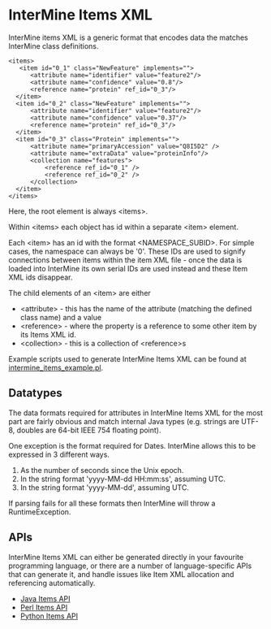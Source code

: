 # InterMine Items XML

InterMine items XML is a generic format that encodes data the matches InterMine class definitions.

```markup
<items>
   <item id="0_1" class="NewFeature" implements="">
      <attribute name="identifier" value="feature2"/>
      <attribute name="confidence" value="0.8"/>
      <reference name="protein" ref_id="0_3"/> 
  </item>
  <item id="0_2" class="NewFeature" implements="">
      <attribute name="identifier" value="feature2"/>
      <attribute name="confidence" value="0.37"/>
      <reference name="protein" ref_id="0_3"/> 
  </item>
  <item id="0_3" class="Protein" implements="">
      <attribute name="primaryAccession" value="Q8I5D2" />
      <attribute name="extraData" value="proteinInfo"/>
      <collection name="features">
          <reference ref_id="0_1" />
          <reference ref_id="0_2" />
      </collection>
  </item>
</items>
```

Here, the root element is always &lt;items&gt;.

Within &lt;items&gt; each object has id within a separate &lt;item&gt; element.

Each &lt;item&gt; has an id with the format &lt;NAMESPACE\_SUBID&gt;. For simple cases, the namespace can always be '0'. These IDs are used to signify connections between items within the item XML file - once the data is loaded into InterMine its own serial IDs are used instead and these Item XML ids disappear.

The child elements of an &lt;item&gt; are either

* &lt;attribute&gt; - this has the name of the attribute \(matching the defined class name\) and a value
* &lt;reference&gt; - where the property is a reference to some other item by its Items XML id.
* &lt;collection&gt; - this is a collection of &lt;reference&gt;s

Example scripts used to generate InterMine Items XML can be found at [intermine\_items\_example.pl](https://github.com/intermine/intermine-scripts/blob/master/examples/intermine_items_example.pl).

## Datatypes

The data formats required for attributes in InterMine Items XML for the most part are fairly obvious and match internal Java types \(e.g. strings are UTF-8, doubles are 64-bit IEEE 754 floating point\).

One exception is the format required for Dates. InterMine allows this to be expressed in 3 different ways.

1. As the number of seconds since the Unix epoch.
2. In the string format 'yyyy-MM-dd HH:mm:ss', assuming UTC.
3. In the string format 'yyyy-MM-dd', assuming UTC.

If parsing fails for all these formats then InterMine will throw a RuntimeException.

## APIs

InterMine Items XML can either be generated directly in your favourite programming language, or there are a number of language-specific APIs that can generate it, and handle issues like Item XML allocation and referencing automatically.

* [Java Items API](java-items-api.md)
* [Perl Items API](perl-items-api.md)
* [Python Items API](python-items-api.md)

